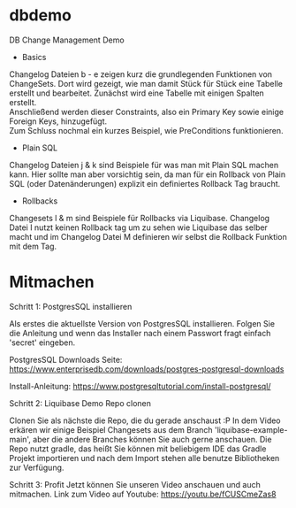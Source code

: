 # dbdemo
 DB Change Management Demo
 
  - Basics  
    
Changelog Dateien b - e zeigen kurz die grundlegenden Funktionen von ChangeSets. 
Dort wird gezeigt, wie man damit Stück für Stück eine Tabelle erstellt und bearbeitet.
Zunächst wird eine Tabelle mit einigen Spalten erstellt.  
Anschließend werden dieser Constraints, also ein Primary Key sowie einige Foreign Keys, hinzugefügt.  
Zum Schluss nochmal ein kurzes Beispiel, wie PreConditions funktionieren.
 
 - Plain SQL
 
 Changelog Dateien j & k sind Beispiele für was man mit Plain SQL machen kann. Hier sollte man aber vorsichtig sein, da man für ein Rollback von Plain SQL (oder Datenänderungen) explizit ein definiertes Rollback Tag braucht.
 - Rollbacks
 
 Changesets l & m sind Beispiele für Rollbacks via Liquibase. Changelog Datei I nutzt keinen Rollback tag um zu sehen wie Liquibase das selber macht und im Changelog Datei M definieren wir selbst die Rollback Funktion mit dem <rollback> Tag.
 
# Mitmachen
Schritt 1: PostgresSQL installieren

Als erstes die aktuellste Version von PostgresSQL installieren. 
Folgen Sie die Anleitung und wenn das Installer nach einem Passwort fragt einfach 'secret' eingeben.

PostgresSQL Downloads Seite: https://www.enterprisedb.com/downloads/postgres-postgresql-downloads

Install-Anleitung: https://www.postgresqltutorial.com/install-postgresql/

Schritt 2: Liquibase Demo Repo clonen

Clonen Sie als nächste die Repo, die du gerade anschaust :P
In dem Video erkären wir einige Beispiel Changesets aus dem Branch 'liquibase-example-main', aber die andere Branches können Sie auch gerne anschauen.
Die Repo nutzt gradle, das heißt Sie können mit beliebigem IDE das Gradle Projekt importieren und nach dem Import stehen alle benutze Bibliotheken zur Verfügung.

Schritt 3: Profit
Jetzt können Sie unseren Video anschauen und auch mitmachen.
Link zum Video auf Youtube: https://youtu.be/fCUSCmeZas8
